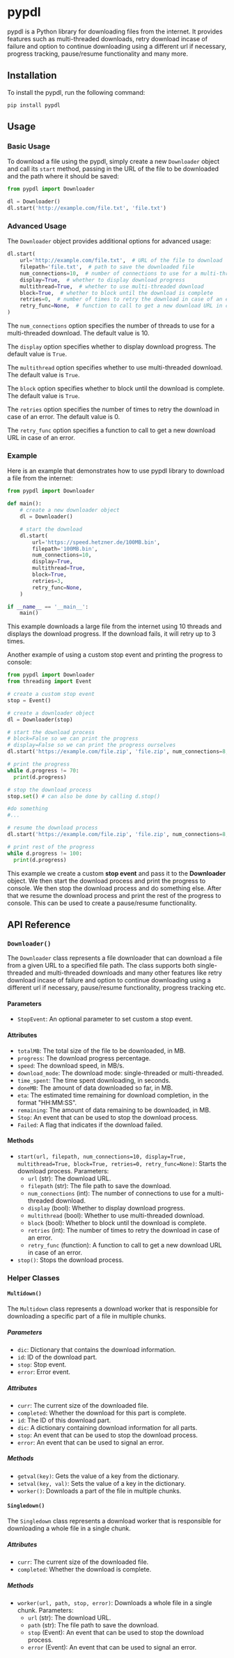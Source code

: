 # pypdl

pypdl is a Python library for downloading files from the internet. It provides features such as multi-threaded downloads, retry download incase of failure and option to continue downloading using a different url if necessary, progress tracking, pause/resume functionality and many more.

## Installation

To install the pypdl, run the following command:

```
pip install pypdl
```

## Usage

### Basic Usage

To download a file using the pypdl, simply create a new `Downloader` object and call its `start` method, passing in the URL of the file to be downloaded and the path where it should be saved:

```python
from pypdl import Downloader

dl = Downloader()
dl.start('http://example.com/file.txt', 'file.txt')
```

### Advanced Usage

The `Downloader` object provides additional options for advanced usage:

```python
dl.start(
    url='http://example.com/file.txt',  # URL of the file to download
    filepath='file.txt',  # path to save the downloaded file
    num_connections=10,  # number of connections to use for a multi-threaded download
    display=True,  # whether to display download progress
    multithread=True,  # whether to use multi-threaded download
    block=True,  # whether to block until the download is complete
    retries=0,  # number of times to retry the download in case of an error
    retry_func=None,  # function to call to get a new download URL in case of an error
)
```

The `num_connections` option specifies the number of threads to use for a multi-threaded download. The default value is 10.

The `display` option specifies whether to display download progress. The default value is `True`.

The `multithread` option specifies whether to use multi-threaded download. The default value is `True`.

The `block` option specifies whether to block until the download is complete. The default value is `True`.

The `retries` option specifies the number of times to retry the download in case of an error. The default value is 0.

The `retry_func` option specifies a function to call to get a new download URL in case of an error.

### Example

Here is an example that demonstrates how to use pypdl library to download a file from the internet:

```python
from pypdl import Downloader

def main():
    # create a new downloader object
    dl = Downloader()

    # start the download
    dl.start(
        url='https://speed.hetzner.de/100MB.bin',
        filepath='100MB.bin',
        num_connections=10,
        display=True,
        multithread=True,
        block=True,
        retries=3,
        retry_func=None,
    )

if __name__ == '__main__':
    main()
```
This example downloads a large file from the internet using 10 threads and displays the download progress. If the download fails, it will retry up to 3 times.

Another example of using a custom stop event and printing the progress to console:

```python
from pypdl import Downloader
from threading import Event

# create a custom stop event
stop = Event()

# create a downloader object
dl = Downloader(stop)

# start the download process
# block=False so we can print the progress
# display=False so we can print the progress ourselves
dl.start('https://example.com/file.zip', 'file.zip', num_connections=8,block=False,display=False)

# print the progress
while d.progress != 70:
  print(d.progress)

# stop the download process
stop.set() # can also be done by calling d.stop()

#do something
#...

# resume the download process
dl.start('https://example.com/file.zip', 'file.zip', num_connections=8,block=False,display=False)

# print rest of the progress
while d.progress != 100:
  print(d.progress)

```
This example we create a custom **stop event** and pass it to the **Downloader** object. We then start the download process and print the progress to console. We then stop the download process and do something else. After that we resume the download process and print the rest of the progress to console. This can be used to create a pause/resume functionality.

## API Reference

### `Downloader()`

The `Downloader` class represents a file downloader that can download a file from a given URL to a specified file path. The class supports both single-threaded and multi-threaded downloads and many other features like retry download incase of failure and option to continue downloading using a different url if necessary, pause/resume functionality, progress tracking etc.

#### Parameters
* `StopEvent`: An optional parameter to set custom a stop event.

#### Attributes

* `totalMB`: The total size of the file to be downloaded, in MB.
* `progress`: The download progress percentage.
* `speed`: The download speed, in MB/s.
* `download_mode`: The download mode: single-threaded or multi-threaded.
* `time_spent`: The time spent downloading, in seconds.
* `doneMB`: The amount of data downloaded so far, in MB.
* `eta`: The estimated time remaining for download completion, in the format "HH:MM:SS".
* `remaining`: The amount of data remaining to be downloaded, in MB.
* `Stop`: An event that can be used to stop the download process.
* `Failed`: A flag that indicates if the download failed.

#### Methods

* `start(url, filepath, num_connections=10, display=True, multithread=True, block=True, retries=0, retry_func=None)`: Starts the download process. Parameters:
  * `url` (str): The download URL.
  * `filepath` (str): The file path to save the download.
  * `num_connections` (int): The number of connections to use for a multi-threaded download.
  * `display` (bool): Whether to display download progress.
  * `multithread` (bool): Whether to use multi-threaded download.
  * `block` (bool): Whether to block until the download is complete.
  * `retries` (int): The number of times to retry the download in case of an error.
  * `retry_func` (function): A function to call to get a new download URL in case of an error.
* `stop()`: Stops the download process.

### Helper Classes

#### `Multidown()`

The `Multidown` class represents a download worker that is responsible for downloading a specific part of a file in multiple chunks.

##### Parameters
* `dic`: Dictionary that contains the download information.
* `id`: ID of the download part.
* `stop`: Stop event.
* `error`: Error event.

##### Attributes

* `curr`: The current size of the downloaded file.
* `completed`: Whether the download for this part is complete.
* `id`: The ID of this download part.
* `dic`: A dictionary containing download information for all parts.
* `stop`: An event that can be used to stop the download process.
* `error`: An event that can be used to signal an error.

##### Methods

* `getval(key)`: Gets the value of a key from the dictionary.
* `setval(key, val)`: Sets the value of a key in the dictionary.
* `worker()`: Downloads a part of the file in multiple chunks.

#### `Singledown()`

The `Singledown` class represents a download worker that is responsible for downloading a whole file in a single chunk.

##### Attributes

* `curr`: The current size of the downloaded file.
* `completed`: Whether the download is complete.

##### Methods

* `worker(url, path, stop, error)`: Downloads a whole file in a single chunk. Parameters:
  * `url` (str): The download URL.
  * `path` (str): The file path to save the download.
  * `stop` (Event): An event that can be used to stop the download process.
  * `error` (Event): An event that can be used to signal an error.

